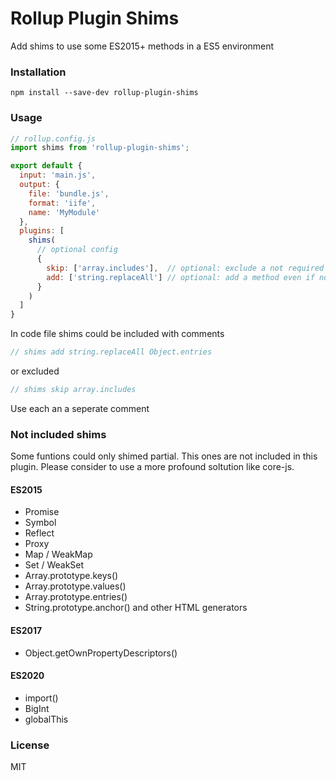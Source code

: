 # Rollup Plugin Shims

Add shims to use some ES2015+ methods in a ES5 environment

### Installation

```shell
npm install --save-dev rollup-plugin-shims
```

### Usage

```js
// rollup.config.js
import shims from 'rollup-plugin-shims';

export default {
  input: 'main.js',
  output: {
    file: 'bundle.js',
    format: 'iife',
    name: 'MyModule'
  },
  plugins: [
    shims(
      // optional config
      {
        skip: ['array.includes'],  // optional: exclude a not required instance method
        add: ['string.replaceAll'] // optional: add a method even if not used in code
      }
    )
  ]
}
```

In code file shims could be included with comments
```js
// shims add string.replaceAll Object.entries
```
or excluded
```js
// shims skip array.includes
```
Use each an a seperate comment

### Not included shims

Some funtions could only shimed partial. This ones are not included in this plugin.
Please consider to use a more profound soltution like core-js.

#### ES2015

  - Promise
  - Symbol
  - Reflect
  - Proxy
  - Map / WeakMap
  - Set / WeakSet
  - Array.prototype.keys()
  - Array.prototype.values()
  - Array.prototype.entries()
  - String.prototype.anchor() and other HTML generators

#### ES2017
  
  - Object.getOwnPropertyDescriptors()

#### ES2020

  - import()
  - BigInt
  - globalThis

### License
MIT